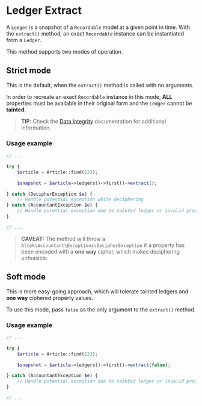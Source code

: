 # Ledger Extract
A `Ledger` is a snapshot of a `Recordable` model at a given point in time.
With the `extract()` method, an exact `Recordable` instance can be instantiated from a `Ledger`.

This method supports two modes of operation.

## Strict mode
This is the default, when the `extract()` method is called with no arguments.

In order to recreate an exact `Recordable` instance in this mode, **ALL** properties must be available in their original form and the `Ledger` cannot be **tainted**.

> **TIP:** Check the [Data Integrity](data-integrity.md) documentation for additional information.

### Usage example
```php
// ...

try {
    $article = Article::find(123);

    $snapshot = $article->ledgers()->first()->extract();

} catch (DecipherException $e) {
    // Handle potential exception while deciphering
} catch (AccountantException $e) {
    // Handle potential exception due to tainted ledger or invalid property/cipher implementation
}

// ...
```

> **CAVEAT:** The method will throw a `Altek\Accountant\Exceptions\DecipherException` if a property has been encoded with a **one way** cipher, which makes deciphering unfeasible.

## Soft mode
This is more easy-going approach, which will tolerate tainted ledgers and **one way** ciphered property values.
 
To use this mode, pass `false` as the only argument to the `extract()` method.

### Usage example
```php
// ...

try {
    $article = Article::find(123);

    $snapshot = $article->ledgers()->first()->extract(false);

} catch (AccountantException $e) {
    // Handle potential exception due to tainted ledger or invalid property/cipher implementation
}

// ...
```

